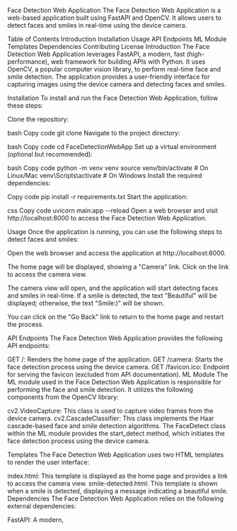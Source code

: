 Face Detection Web Application
The Face Detection Web Application is a web-based application built using FastAPI and OpenCV. It allows users to detect faces and smiles in real-time using the device camera.

Table of Contents
Introduction
Installation
Usage
API Endpoints
ML Module
Templates
Dependencies
Contributing
License
Introduction
The Face Detection Web Application leverages FastAPI, a modern, fast (high-performance), web framework for building APIs with Python. It uses OpenCV, a popular computer vision library, to perform real-time face and smile detection. The application provides a user-friendly interface for capturing images using the device camera and detecting faces and smiles.

Installation
To install and run the Face Detection Web Application, follow these steps:

Clone the repository:

bash
Copy code
git clone <repository-url>
Navigate to the project directory:

bash
Copy code
cd FaceDetectionWebApp
Set up a virtual environment (optional but recommended):

bash
Copy code
python -m venv venv
source venv/bin/activate  # On Linux/Mac
venv\Scripts\activate  # On Windows
Install the required dependencies:

Copy code
pip install -r requirements.txt
Start the application:

css
Copy code
uvicorn main:app --reload
Open a web browser and visit http://localhost:8000 to access the Face Detection Web Application.

Usage
Once the application is running, you can use the following steps to detect faces and smiles:

Open the web browser and access the application at http://localhost:8000.

The home page will be displayed, showing a "Camera" link. Click on the link to access the camera view.

The camera view will open, and the application will start detecting faces and smiles in real-time. If a smile is detected, the text "Beautiful" will be displayed; otherwise, the text "Smile:)" will be shown.

You can click on the "Go Back" link to return to the home page and restart the process.

API Endpoints
The Face Detection Web Application provides the following API endpoints:

GET /: Renders the home page of the application.
GET /camera: Starts the face detection process using the device camera.
GET /favicon.ico: Endpoint for serving the favicon (excluded from API documentation).
ML Module
The ML module used in the Face Detection Web Application is responsible for performing the face and smile detection. It utilizes the following components from the OpenCV library:

cv2.VideoCapture: This class is used to capture video frames from the device camera.
cv2.CascadeClassifier: This class implements the Haar cascade-based face and smile detection algorithms.
The FaceDetect class within the ML module provides the start_detect method, which initiates the face detection process using the device camera.

Templates
The Face Detection Web Application uses two HTML templates to render the user interface:

index.html: This template is displayed as the home page and provides a link to access the camera view.
smile-detected.html: This template is shown when a smile is detected, displaying a message indicating a beautiful smile.
Dependencies
The Face Detection Web Application relies on the following external dependencies:

FastAPI: A modern,
